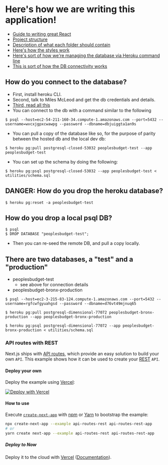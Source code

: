 # Here's how we are writing this application!

* [Guide to writing great React](https://medium.com/swlh/how-to-write-great-react-c4f23f2f3f4f)
* [Project structure](https://dev.to/vadorequest/a-2021-guide-about-structuring-your-next-js-project-in-a-flexible-and-efficient-way-472)
* [Description of what each folder should contain](https://sergiodxa.com/articles/next-file-structure/)
* [Here's how the styles work](https://nextjs.org/docs/basic-features/built-in-css-support)
* [Here's sort of how we're managing the database via Heroku command line](https://www.youtube.com/watch?v=80oty2v4HsE)
* [This is sort of how the DB connectivity works](https://www.codeoftheprogrammer.com/2020/01/16/postgresql-from-nextjs-api-route/)

## How do you connect to the database?
* First, install heroku CLI.
* Second, talk to Miles McLeod and get the db credentials and details.
* [Third, read all this](https://devcenter.heroku.com/articles/heroku-postgresql)
* You can connect to the db with a command similar to the following
```
$ psql --host=ec2-54-211-160-34.compute-1.amazonaws.com --port=5432 --username=wvcxjgpxcwawpg --password --dbname=dbjuiggta1an9s
```
* You can pull a copy of the database like so, for the purpose of parity between the hosted db and the local dev db:
```
$ heroku pg:pull postgresql-closed-53032 peoplesbudget-test --app peoplesbudget-test
```
* You can set up the schema by doing the following:
```
$ heroku pg:psql postgresql-closed-53032 --app peoplesbudget-test < utilities/schema.sql
```

## DANGER: How do you drop the heroku database?
```
$ heroku pg:reset -a peoplesbudget-test
```

## How do you drop a local psql DB?
```
$ psql
$ DROP DATABASE "peoplesbudget-test";
```
* Then you can re-seed the remote DB, and pull a copy locally.

## There are two databases, a "test" and a "production"
* peoplesbudget-test
  * see above for connection details
* peoplesbudget-bronx-production
```
$ psql --host=ec2-3-215-83-124.compute-1.amazonaws.com --port=5432 --username=rgfcwfgyuahgsd --password --dbname=d76vt49mjnuq65

$ heroku pg:pull postgresql-dimensional-77072 peoplesbudget-bronx-production --app peoplesbudget-bronx-production

$ heroku pg:psql postgresql-dimensional-77072 --app peoplesbudget-bronx-production < utilities/schema.sql
```

### API routes with REST

Next.js ships with [API routes](https://github.com/vercel/next.js#api-routes), which provide an easy solution to build your own `API`. This example shows how it can be used to create your [REST](https://en.wikipedia.org/wiki/Representational_state_transfer) `API`.

#### Deploy your own

Deploy the example using [Vercel](https://vercel.com?utm_source=github&utm_medium=readme&utm_campaign=next-example):

[![Deploy with Vercel](https://vercel.com/button)](https://vercel.com/new/git/external?repository-url=https://github.com/vercel/next.js/tree/canary/examples/api-routes-rest&project-name=api-routes-rest&repository-name=api-routes-rest)

#### How to use

Execute [`create-next-app`](https://github.com/vercel/next.js/tree/canary/packages/create-next-app) with [npm](https://docs.npmjs.com/cli/init) or [Yarn](https://yarnpkg.com/lang/en/docs/cli/create/) to bootstrap the example:

```bash
npx create-next-app --example api-routes-rest api-routes-rest-app
# or
yarn create next-app --example api-routes-rest api-routes-rest-app
```

##### Deploy to Now

Deploy it to the cloud with [Vercel](https://vercel.com/new?utm_source=github&utm_medium=readme&utm_campaign=next-example) ([Documentation](https://nextjs.org/docs/deployment)).
